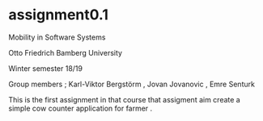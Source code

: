 # assignment0.1

Mobility in Software Systems 

Otto Friedrich Bamberg University 

Winter semester 18/19 

Group members ; Karl-Viktor Bergstörm , Jovan Jovanovic , Emre Senturk

This is the first assignment in that course that assigment aim create a simple cow counter application for farmer .



 
